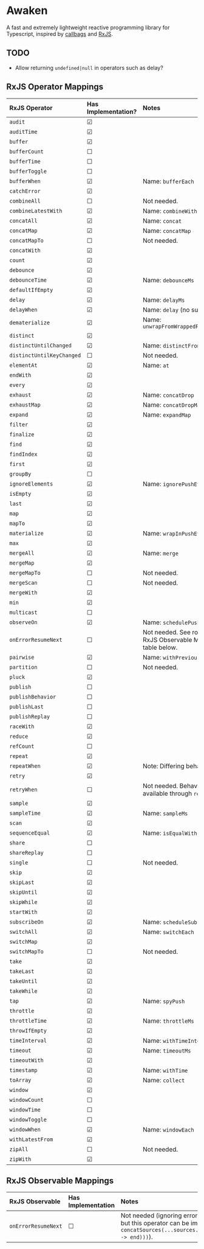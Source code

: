 # Awaken

A fast and extremely lightweight reactive programming library for Typescript, inspired by [callbags](https://github.com/callbag/callbag) and [RxJS](https://github.com/ReactiveX/rxjs).

## TODO

- Allow returning `undefined|null` in operators such as delay?

## RxJS Operator Mappings

| RxJS Operator             | Has Implementation? | Notes                                                            |
| :------------------------ | :------------------ | :--------------------------------------------------------------- |
| `audit`                   | ☑                   |                                                                  |
| `auditTime`               | ☑                   |                                                                  |
| `buffer`                  | ☑                   |                                                                  |
| `bufferCount`             | ☐                   |                                                                  |
| `bufferTime`              | ☐                   |                                                                  |
| `bufferToggle`            | ☐                   |                                                                  |
| `bufferWhen`              | ☑                   | Name: `bufferEach`                                               |
| `catchError`              | ☑                   |                                                                  |
| `combineAll`              | ☐                   | Not needed.                                                      |
| `combineLatestWith`       | ☑                   | Name: `combineWith`                                              |
| `concatAll`               | ☑                   | Name: `concat`                                                   |
| `concatMap`               | ☑                   | Name: `concatMap`                                                |
| `concatMapTo`             | ☐                   | Not needed.                                                      |
| `concatWith`              | ☑                   |                                                                  |
| `count`                   | ☑                   |                                                                  |
| `debounce`                | ☑                   |                                                                  |
| `debounceTime`            | ☑                   | Name: `debounceMs`                                               |
| `defaultIfEmpty`          | ☑                   |                                                                  |
| `delay`                   | ☑                   | Name: `delayMs`                                                  |
| `delayWhen`               | ☑                   | Name: `delay` (no sub delay.)                                    |
| `dematerialize`           | ☑                   | Name: `unwrapFromWrappedPushEvents`                              |
| `distinct`                | ☑                   |                                                                  |
| `distinctUntilChanged`    | ☑                   | Name: `distinctFromLast`                                         |
| `distinctUntilKeyChanged` | ☐                   | Not needed.                                                      |
| `elementAt`               | ☑                   | Name: `at`                                                       |
| `endWith`                 | ☑                   |                                                                  |
| `every`                   | ☑                   |                                                                  |
| `exhaust`                 | ☑                   | Name: `concatDrop`                                               |
| `exhaustMap`              | ☑                   | Name: `concatDropMap`                                            |
| `expand`                  | ☑                   | Name: `expandMap`                                                |
| `filter`                  | ☑                   |                                                                  |
| `finalize`                | ☑                   |                                                                  |
| `find`                    | ☑                   |                                                                  |
| `findIndex`               | ☑                   |                                                                  |
| `first`                   | ☑                   |                                                                  |
| `groupBy`                 | ☐                   |                                                                  |
| `ignoreElements`          | ☑                   | Name: `ignorePushEvents`                                         |
| `isEmpty`                 | ☑                   |                                                                  |
| `last`                    | ☑                   |                                                                  |
| `map`                     | ☑                   |                                                                  |
| `mapTo`                   | ☑                   |                                                                  |
| `materialize`             | ☑                   | Name: `wrapInPushEvents`                                         |
| `max`                     | ☑                   |                                                                  |
| `mergeAll`                | ☑                   | Name: `merge`                                                    |
| `mergeMap`                | ☑                   |                                                                  |
| `mergeMapTo`              | ☐                   | Not needed.                                                      |
| `mergeScan`               | ☐                   | Not needed.                                                      |
| `mergeWith`               | ☑                   |                                                                  |
| `min`                     | ☑                   |                                                                  |
| `multicast`               | ☐                   |                                                                  |
| `observeOn`               | ☑                   | Name: `schedulePushEvents`                                       |
| `onErrorResumeNext`       | ☐                   | Not needed. See row in the RxJS Observable Mappings table below. |
| `pairwise`                | ☑                   | Name: `withPrevious`                                             |
| `partition`               | ☐                   | Not needed.                                                      |
| `pluck`                   | ☑                   |                                                                  |
| `publish`                 | ☐                   |                                                                  |
| `publishBehavior`         | ☐                   |                                                                  |
| `publishLast`             | ☐                   |                                                                  |
| `publishReplay`           | ☐                   |                                                                  |
| `raceWith`                | ☑                   |                                                                  |
| `reduce`                  | ☑                   |                                                                  |
| `refCount`                | ☐                   |                                                                  |
| `repeat`                  | ☑                   |                                                                  |
| `repeatWhen`              | ☑                   | Note: Differing behaviour.                                       |
| `retry`                   | ☑                   |                                                                  |
| `retryWhen`               | ☐                   | Not needed. Behaviour available through `repeatWhen`             |
| `sample`                  | ☑                   |                                                                  |
| `sampleTime`              | ☑                   | Name: `sampleMs`                                                 |
| `scan`                    | ☑                   |                                                                  |
| `sequenceEqual`           | ☑                   | Name: `isEqualWith`                                              |
| `share`                   | ☐                   |                                                                  |
| `shareReplay`             | ☐                   |                                                                  |
| `single`                  | ☐                   | Not needed.                                                      |
| `skip`                    | ☑                   |                                                                  |
| `skipLast`                | ☑                   |                                                                  |
| `skipUntil`               | ☑                   |                                                                  |
| `skipWhile`               | ☑                   |                                                                  |
| `startWith`               | ☑                   |                                                                  |
| `subscribeOn`             | ☑                   | Name: `scheduleSubscription`                                     |
| `switchAll`               | ☑                   | Name: `switchEach`                                               |
| `switchMap`               | ☑                   |                                                                  |
| `switchMapTo`             | ☐                   | Not needed.                                                      |
| `take`                    | ☑                   |                                                                  |
| `takeLast`                | ☑                   |                                                                  |
| `takeUntil`               | ☑                   |                                                                  |
| `takeWhile`               | ☑                   |                                                                  |
| `tap`                     | ☑                   | Name: `spyPush`                                                  |
| `throttle`                | ☑                   |                                                                  |
| `throttleTime`            | ☑                   | Name: `throttleMs`                                               |
| `throwIfEmpty`            | ☑                   |                                                                  |
| `timeInterval`            | ☑                   | Name: `withTimeInterval`                                         |
| `timeout`                 | ☑                   | Name: `timeoutMs`                                                |
| `timeoutWith`             | ☑                   |                                                                  |
| `timestamp`               | ☑                   | Name: `withTime`                                                 |
| `toArray`                 | ☑                   | Name: `collect`                                                  |
| `window`                  | ☑                   |                                                                  |
| `windowCount`             | ☐                   |                                                                  |
| `windowTime`              | ☐                   |                                                                  |
| `windowToggle`            | ☐                   |                                                                  |
| `windowWhen`              | ☑                   | Name: `windowEach`                                               |
| `withLatestFrom`          | ☑                   |                                                                  |
| `zipAll`                  | ☐                   | Not needed.                                                      |
| `zipWith`                 | ☑                   |                                                                  |

## RxJS Observable Mappings

| RxJS Observable     | Has Implementation | Notes                                                                                                                                              |
| :------------------ | :----------------- | :------------------------------------------------------------------------------------------------------------------------------------------------- |
| `onErrorResumeNext` | ☐                  | Not needed (ignoring errors is a bad pattern, but this operator can be implemented with `concatSources(...sources.map(mapEvents(throw -> end)))`). |
